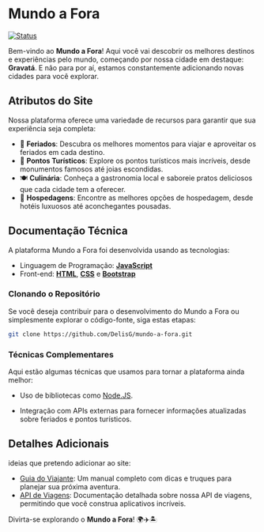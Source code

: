 # Mundo a Fora

[![Status](https://img.shields.io/badge/status-em%20desenvolvimento-yellow)](https://github.com/seu-usuario/mundo-a-fora)

Bem-vindo ao **Mundo a Fora**! Aqui você vai descobrir os melhores destinos e experiências pelo mundo, começando por nossa cidade em destaque: **Gravatá**. E não para por aí, estamos constantemente adicionando novas cidades para você explorar.

## Atributos do Site

Nossa plataforma oferece uma variedade de recursos para garantir que sua experiência seja completa:

- 🎉 **Feriados**: Descubra os melhores momentos para viajar e aproveitar os feriados em cada destino.
- 📸 **Pontos Turísticos**: Explore os pontos turísticos mais incríveis, desde monumentos famosos até joias escondidas.
- 🍽️ **Culinária**: Conheça a gastronomia local e saboreie pratos deliciosos que cada cidade tem a oferecer.
- 🏨 **Hospedagens**: Encontre as melhores opções de hospedagem, desde hotéis luxuosos até aconchegantes pousadas.

## Documentação Técnica

A plataforma Mundo a Fora foi desenvolvida usando as tecnologias:

- Linguagem de Programação: **[JavaScript](https://developer.mozilla.org/pt-BR/docs/Web/JavaScript)**
- Front-end: **[HTML](https://developer.mozilla.org/pt-BR/docs/Web/HTML)**, **[CSS](https://developer.mozilla.org/pt-BR/docs/Web/css)** e **[Bootstrap](https://getbootstrap.com/)**

### Clonando o Repositório

Se você deseja contribuir para o desenvolvimento do Mundo a Fora ou simplesmente explorar o código-fonte, siga estas etapas:

```bash
git clone https://github.com/DelisG/mundo-a-fora.git
```

### Técnicas Complementares

Aqui estão algumas técnicas que usamos para tornar a plataforma ainda melhor:

- Uso de bibliotecas como [Node.JS](https://nodejs.org/en).

- Integração com APIs externas para fornecer informações atualizadas sobre feriados e pontos turísticos.

## Detalhes Adicionais

ideias que pretendo adicionar ao site:

- [Guia do Viajante](): Um manual completo com dicas e truques para planejar sua próxima aventura.
- [API de Viagens](): Documentação detalhada sobre nossa API de viagens, permitindo que você construa aplicativos incríveis.

Divirta-se explorando o **Mundo a Fora**! 🌍✈️🏝️
